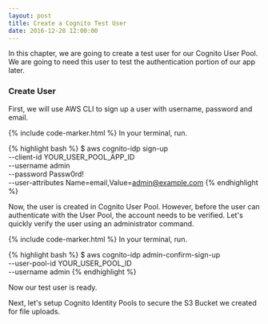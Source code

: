 ```yaml
---
layout: post
title: Create a Cognito Test User
date: 2016-12-28 12:00:00
---
```


In this chapter, we are going to create a test user for our Cognito User Pool. We are going to need this user to test the authentication portion of our app later.

### Create User

First, we will use AWS CLI to sign up a user with username, password and email.

{% include code-marker.html %} In your terminal, run.

{% highlight bash %}
$ aws cognito-idp sign-up \
  --client-id YOUR_USER_POOL_APP_ID \
  --username admin \
  --password Passw0rd! \
  --user-attributes Name=email,Value=admin@example.com
{% endhighlight %}

Now, the user is created in Cognito User Pool. However, before the user can authenticate with the User Pool, the account needs to be verified. Let's quickly verify the user using an administrator command.

{% include code-marker.html %} In your terminal, run.

{% highlight bash %}
$ aws cognito-idp admin-confirm-sign-up \
  --user-pool-id YOUR_USER_POOL_ID \
  --username admin
{% endhighlight %}

Now our test user is ready.

Next, let's setup Cognito Identity Pools to secure the S3 Bucket we created for file uploads.
